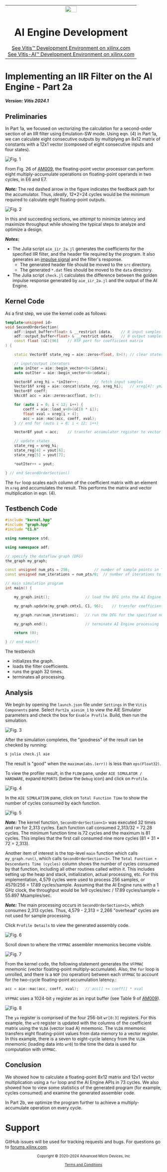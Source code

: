 <table class="sphinxhide" width="100%">
 <tr width="100%">
    <td align="center"><img src="https://raw.githubusercontent.com/Xilinx/Image-Collateral/main/xilinx-logo.png" width="30%"/><h1>AI Engine Development</h1>
    <a href="https://www.xilinx.com/products/design-tools/vitis.html">See Vitis™ Development Environment on xilinx.com</br></a>
    <a href="https://www.xilinx.com/products/design-tools/vitis/vitis-ai.html">See Vitis-AI™ Development Environment on xilinx.com</a>
    </td>
 </tr>
</table>

# Implementing an IIR Filter on the AI Engine - Part 2a

***Version: Vitis 2024.1***

## Preliminaries

In Part 1a, we focused on vectorizing the calculation for a second-order section of an IIR filter using Emulation-SW mode. Using eqn. (4) in Part 1a, we can calculate eight consecutive outputs by multiplying an 8x12 matrix of constants with a 12x1 vector (composed of eight consecutive inputs and four states).

![Fig. 1](./images/eqn4.PNG "Equation 4")

From Fig. 26 of [AM009](https://www.xilinx.com/support/documentation/architecture-manuals/am009-versal-ai-engine.pdf), the floating-point vector processor can perform eight multiply-accumulate operations on floating-point operands in two cycles, in E6 and E7.

***Note:*** The red dashed arrow in the figure indicates the feedback path for the accumulator. Thus, *ideally*, 12*2=24 cycles would be the minimum required to calculate eight floating-point outputs.

![Fig. 2](./images/vfp_pipeline.PNG "Vector Floating Point Pipeline")

In this and succeeding sections, we *attempt* to minimize latency and maximize throughput while showing the typical steps to analyze and optimize a design.

***Notes:***

* The Julia script `aie_iir_2a.jl` generates the coefficients for the specified IIR filter, and the header file required by the program. It also generates an [impulse signal](https://www.dsprelated.com/freebooks/filters/Impulse_Response_Representation.html) and the filter's response.
  * The generated header file should be moved to the `src` directory.
  * The generated `*.dat` files should be moved to the `data` directory.
* The Julia script `check.jl` calculates the difference between the golden impulse response generated by `aie_iir_2a.jl` and the output of the AI Engine.

## Kernel Code

As a first step, we use the kernel code as follows:
```C++
template<unsigned id>
void SecondOrderSection(
	adf::input_buffer<float> & __restrict idata,	// 8 input samples per iteration
	adf::output_buffer<float> & __restrict odata,	// 8 output samples per iteration
    const float (&C)[96]	// RTP port for coefficient matrix
) {

	static Vector8f state_reg = aie::zeros<float, 8>();	// clear states

	// input/output iterators
	auto inIter = aie::begin_vector<8>(idata);
	auto outIter = aie::begin_vector<8>(odata);

	Vector8f xreg_hi = *inIter++;		// fetch input samples
	Vector16f xreg = aie::concat(state_reg, xreg_hi);	// xreg[4]: ym2; xreg[5]: ym1; xreg[6]: xm2; xreg[7]: xm1; xreg[8:15]: x0:x7
	Vector8f coeff;
	VAcc8f acc = aie::zeros<accfloat, 8>();

	for (auto i = 0; i < 12; i++) {
		coeff = aie::load_v<8>(&C[8 * i]);
		float xval = xreg[i + 4];
		acc = aie::mac(acc, coeff, xval);
	} // end for (auto i = 0; i < 12; i++)

	Vector8f yout = acc;	// transfer accumulator register to vector register to update states

	// update states
	state_reg = xreg_hi;
	state_reg[4] = yout[6];
	state_reg[5] = yout[7];

	*outIter++ = yout;

} // end SecondOrderSection()
```
The `for` loop scales each column of the coefficient matrix with an element in `xreg` and accumulates the result. This performs the matrix and vector multiplication in eqn. (4).

## Testbench Code
```C++
#include "kernel.hpp"
#include "graph.hpp"
#include "C1.h"

using namespace std;

using namespace adf;

// specify the dataflow graph (DFG)
the_graph my_graph;

const unsigned num_pts = 256;			// number of sample points in "input.dat"
const unsigned num_iterations = num_pts/8;	// number of iterations to run

// main simulation program
int main() {

	my_graph.init();				// load the DFG into the AI Engine array, establish     connectivity, etc.

	my_graph.update(my_graph.cmtx1, C1, 96);	// transfer coefficients

	my_graph.run(num_iterations);	// run the DFG for the specified number of iterations

	my_graph.end();					// terminate AI Engine processing

	return (0);

} // end main()

```
The testbench

* initializes the graph.
* loads the filter coefficients.
* runs the graph 32 times.
* terminates all processing.

## Analysis

We begin by opening the `launch.json` file under `Settings` in the `Vitis Components` pane. Select `Part2a_aiesim_1` to view the AIE Simulator parameters and check the box for `Enable Profile`. Build, then run the simulation.

![Fig. 3](./images/enable_profiling.PNG "Enable Profiling")

After the simulation completes, the "goodness" of the result can be checked by running:
```bash
$ julia check.jl aie
```
The result is "good" when the `maximum(abs.(err))` is less than `eps(Float32)`.

To view the profiler result, in the `FLOW` pane, under `AIE SIMULATOR / HARDWARE`, expand `REPORTS` (below the `Debug` icon) and click on `Profile`.

![Fig. 4](./images/profile_selection.PNG "Profile Selection")

In the `AIE SIMULATION` pane, click on `Total Function Time` to show the number of cycles consumed by each function.

![Fig. 5](./images/va_fntime.PNG "Total Function Time")

***Note:*** The kernel function, `SecondOrderSection<1>` was executed 32 times and ran for 2,313 cycles. Each function call consumed 2,313/32 = 72.28 cycles. The minimum function time is 72 cycles and the maximum is 81 cycles. This implies that the first call consumed nine more cycles (81 + 31 * 72 = 2,313).

Another item of interest is the top-level `main` function which calls `my_graph.run()`, which calls `SecondOrderSection<1>`. The `Total Function + Descendants Time (cycles)` column shows the number of cycles consumed by that function, including all other routines called within it. This includes setting up the heap and stack, initialization, actual processing, etc. For this implementation, 4,579 cycles were used to process 256 samples, or 4579/256 = 17.89 cycles/sample. Assuming that the AI Engine runs with a 1 GHz clock, the throughput would be 1e9 cycles/sec / 17.89 cycles/sample =  55.897 Msamples/sec.

***Note:*** The main processing occurs in `SecondOrderSection<1>`, which consumes 2,313 cycles. Thus, 4,579 - 2,313 = 2,266 "overhead" cycles are not used for sample processing.

Click `Profile Details` to view the generated assembly code.

![Fig. 6](./images/profile_details.PNG "profile details")

Scroll down to where the `VFPMAC` assembler mnemonics become visible.

![Fig. 7](./images/vfpmac.PNG "VFPMAC mnemonics")

From the kernel code, the following statement generates the `VFPMAC` mnemonic (vector floating-point multiply-accumulate). Also, the `for` loop is unrolled, and there is a `NOP` (no operation) between each `VFPMAC` to account for the two-cycle floating-point accumulation latency.:

```C++
acc = aie::mac(acc, coeff, xval);   // acc[] += coeff[] * xval
```

`VFPMAC` uses a 1024-bit `y` register as an input buffer (see Table 9 of [AM009](https://www.xilinx.com/support/documentation/architecture-manuals/am009-versal-ai-engine.pdf)).

![Fig. 8](./images/vector_regs.PNG "Vector Registers")

The `ya` register is comprised of the four 256-bit `wr[0:3]` registers. For this example, the `wr0` register is updated with the columns of the coefficient matrix using the `VLDA` (vector load A) mnemonic. The `VLDA` mnemonic transfers eight floating-point values from data memory to a vector register. In this example, there is a seven to eight-cycle latency from the `VLDA` mnemonic (loading data into `wr0`) to the time the data is used for computation with `VFPMAC`.

## Conclusion

We showed how to calculate a floating-point 8x12 matrix and 12x1 vector multiplication using a `for` loop and the AI Engine APIs in 73 cycles. We also showed how to view some statistics of the generated program (for example, cycles consumed) and examine the generated assembler code.

In Part 2b, we optimize the program further to achieve a multiply-accumulate operation on every cycle.

# Support

GitHub issues will be used for tracking requests and bugs. For questions go to [forums.xilinx.com](http://forums.xilinx.com/).

<p class="sphinxhide" align="center"><sub>Copyright © 2020–2024 Advanced Micro Devices, Inc</sub></p>

<p class="sphinxhide" align="center"><sup><a href="https://www.amd.com/en/corporate/copyright">Terms and Conditions</a></sup></p>

